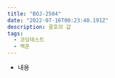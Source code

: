 ```yaml
---
title: "BOJ-2504"
date: "2022-07-16T00:23:40.191Z"
description: 괄호의 값
tags:
  - 코딩테스트
  - 백준
---
```


- 내용
